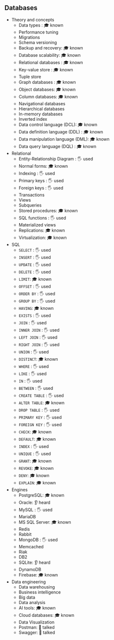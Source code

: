 ## Databases

- Theory and concepts
  - Data types \: 🎓 known
  - Performance tuning
  - Migrations
  - Schema versioning
  - Backup and recovery: 🎓 known
  - Database scalability: 🎓 known
  - Relational databases \: 🎓 known
  - Key-value store \: 🎓 known
  - Tuple store
  - Graph databases \: 🎓 known
  - Object databases: 🎓 known
  - Column databases: 🎓 known
  - Navigational databases
  - Hierarchical databases
  - In-memory databases
  - Inverted index
  - Data control language (DCL): 🎓 known
  - Data definition language (DDL) \: 🎓 known
  - Data manipulation language (DML): 🎓 known
  - Data query language (DQL) \: 🎓 known
- Relational
  - Entity-Relationship Diagram \: 🖐️ used
  - Normal forms: 🎓 known
  - Indexing \: 🖐️ used
  - Primary keys \: 🖐️ used
  - Foreign keys \: 🖐️ used
  - Transactions
  - Views
  - Subqueries
  - Stored procedures: 🎓 known
  - SQL functions \: 🖐️ used
  - Materialized views
  - Replications: 🎓 known
  - Virtualization: 🎓 known
- SQL
  - `SELECT` \: 🖐️ used
  - `INSERT` \: 🖐️ used
  - `UPDATE` \: 🖐️ used
  - `DELETE` \: 🖐️ used
  - `LIMIT`: 🎓 known
  - `OFFSET` \: 🖐️ used
  - `ORDER BY` \: 🖐️ used
  - `GROUP BY` \: 🖐️ used
  - `HAVING`: 🎓 known
  - `EXISTS` \: 🖐️ used
  - `JOIN` \: 🖐️ used
  - `INNER JOIN` \: 🖐️ used
  - `LEFT JOIN` \: 🖐️ used
  - `RIGHT JOIN` \: 🖐️ used
  - `UNION` \: 🖐️ used
  - `DISTINCT`: 🎓 known
  - `WHERE` \: 🖐️ used
  - `LIKE` \: 🖐️ used
  - `IN` \: 🖐️ used
  - `BETWEEN` \: 🖐️ used
  - `CREATE TABLE` \: 🖐️ used
  - `ALTER TABLE`: 🎓 known
  - `DROP TABLE` \: 🖐️ used
  - `PRIMARY KEY` \: 🖐️ used
  - `FOREIGN KEY` \: 🖐️ used
  - `CHECK`: 🎓 known
  - `DEFAULT`: 🎓 known
  - `INDEX` \: 🖐️ used
  - `UNIQUE` \: 🖐️ used
  - `GRANT`: 🎓 known
  - `REVOKE`: 🎓 known
  - `DENY`: 🎓 known
  - `EXPLAIN`: 🎓 known
- Engines
  - PostgreSQL: 🎓 known
  - Oracle: 👂 heard
  - MySQL \: 🖐️ used
  - MariaDB
  - MS SQL Server: 🎓 known
  - Redis
  - Rabbit
  - MongoDB \: 🖐️ used
  - Memcached
  - Riak
  - DB2
  - SQLite: 👂 heard
  - DynamoDB
  - Firebase: 🎓 known
- Data engineering
  - Data warehousing
  - Business intelligence
  - Big data
  - Data analysis
  - AI tools: 🎓 known
  - Cloud databases: 🎓 known
  - Data Visualization
  - Postman: 📢 talked
  - Swagger: 📢 talked
